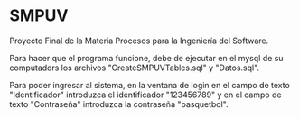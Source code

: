 # SMPUV
Proyecto Final de la Materia Procesos para la Ingeniería del Software.

Para hacer que el programa funcione, debe de ejecutar en el mysql de su computadors los archivos "CreateSMPUVTables.sql" y "Datos.sql".

Para poder ingresar al sistema, en la ventana de login en el campo de texto "Identificador" introduzca el identificador "123456789" y en el campo de texto "Contraseña" introduzca la contraseña "basquetbol".

